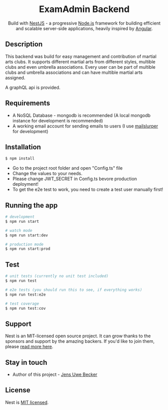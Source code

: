 <h1 align="center">ExamAdmin Backend </h1>
  
  <p align="center">Build with <a href="http://nestjs.com">NestJS</a> - a progressive <a href="http://nodejs.org" target="blank">Node.js</a> framework for building efficient and scalable server-side applications, heavily inspired by <a href="https://angular.io" target="blank">Angular</a>.</p>
   <p align="center">

## Description

This backend was build for easy management and contribution of martial arts clubs. It supports different martial arts from different styles, multible clubs and even umbrella associations. Every user can be part of multible clubs and umbrella associations and can have multible martial arts assigned.

A graphQL api is provided.

## Requirements
* A NoSQL Database - mongodb is recommended (A local mongodb instance for development is recommended)
* A working email account for sending emails to users (I use <a href="https://mailslurper.com/">mailslurper</a> for development)

## Installation

```bash
$ npm install
```
* Go to the project root folder and open "Config.ts" file
* Change the values to your needs. 
* Please change JWT_SECRET in Config.ts bevore production deployment!
* To get the e2e test to work, you need to create a test user manually first!

## Running the app

```bash
# development
$ npm run start

# watch mode
$ npm run start:dev

# production mode
$ npm run start:prod
```

## Test

```bash
# unit tests (currently no unit test included)
$ npm run test

# e2e tests (you should run this to see, if everything works)
$ npm run test:e2e

# test coverage
$ npm run test:cov
```

## Support

Nest is an MIT-licensed open source project. It can grow thanks to the sponsors and support by the amazing backers. If you'd like to join them, please [read more here](https://docs.nestjs.com/support).

## Stay in touch

- Author of this project - [Jens Uwe Becker](https://root-itsolutions.de)

## License

  Nest is [MIT licensed](LICENSE).
